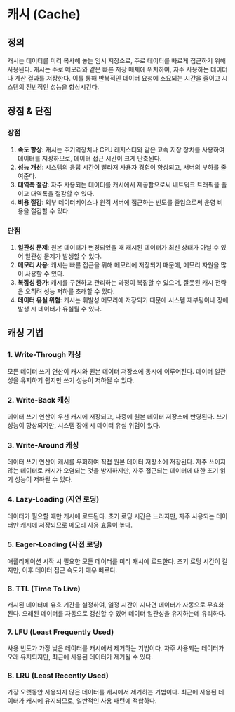 # 캐시 (Cache)

## 정의
캐시는 데이터를 미리 복사해 놓는 임시 저장소로, 주로 데이터를 빠르게 접근하기 위해 사용된다. 캐시는 주로 메모리와 같은 빠른 저장 매체에 위치하여, 자주 사용하는 데이터나 계산 결과를 저장한다. 이를 통해 반복적인 데이터 요청에 소요되는 시간을 줄이고 시스템의 전반적인 성능을 향상시킨다.

## 장점 & 단점
### 장점
1. **속도 향상**: 캐시는 주기억장치나 CPU 레지스터와 같은 고속 저장 장치를 사용하여 데이터를 저장하므로, 데이터 접근 시간이 크게 단축된다.
2. **성능 개선**: 시스템의 응답 시간이 빨라져 사용자 경험이 향상되고, 서버의 부하를 줄여준다.
3. **대역폭 절감**: 자주 사용되는 데이터를 캐시에서 제공함으로써 네트워크 트래픽을 줄이고 대역폭을 절감할 수 있다.
4. **비용 절감**: 외부 데이터베이스나 원격 서버에 접근하는 빈도를 줄임으로써 운영 비용을 절감할 수 있다.

### 단점
1. **일관성 문제**: 원본 데이터가 변경되었을 때 캐시된 데이터가 최신 상태가 아닐 수 있어 일관성 문제가 발생할 수 있다.
2. **메모리 사용**: 캐시는 빠른 접근을 위해 메모리에 저장되기 때문에, 메모리 자원을 많이 사용할 수 있다.
3. **복잡성 증가**: 캐시를 구현하고 관리하는 과정이 복잡할 수 있으며, 잘못된 캐시 전략은 오히려 성능 저하를 초래할 수 있다.
4. **데이터 유실 위험**: 캐시는 휘발성 메모리에 저장되기 때문에 시스템 재부팅이나 장애 발생 시 데이터가 유실될 수 있다.

## 캐싱 기법

### 1. **Write-Through 캐싱**
모든 데이터 쓰기 연산이 캐시와 원본 데이터 저장소에 동시에 이루어진다. 데이터 일관성을 유지하기 쉽지만 쓰기 성능이 저하될 수 있다.

### 2. **Write-Back 캐싱**
데이터 쓰기 연산이 우선 캐시에 저장되고, 나중에 원본 데이터 저장소에 반영된다. 쓰기 성능이 향상되지만, 시스템 장애 시 데이터 유실 위험이 있다.

### 3. **Write-Around 캐싱**
데이터 쓰기 연산이 캐시를 우회하여 직접 원본 데이터 저장소에 저장된다. 자주 쓰이지 않는 데이터로 캐시가 오염되는 것을 방지하지만, 자주 접근되는 데이터에 대한 초기 읽기 성능이 저하될 수 있다.

### 4. **Lazy-Loading (지연 로딩)**
데이터가 필요할 때만 캐시에 로드된다. 초기 로딩 시간은 느리지만, 자주 사용되는 데이터만 캐시에 저장되므로 메모리 사용 효율이 높다.

### 5. **Eager-Loading (사전 로딩)**
애플리케이션 시작 시 필요한 모든 데이터를 미리 캐시에 로드한다. 초기 로딩 시간이 길지만, 이후 데이터 접근 속도가 매우 빠르다.

### 6. **TTL (Time To Live)**
캐시된 데이터에 유효 기간을 설정하여, 일정 시간이 지나면 데이터가 자동으로 무효화된다. 오래된 데이터를 자동으로 갱신할 수 있어 데이터 일관성을 유지하는데 유리하다.

### 7. **LFU (Least Frequently Used)**
사용 빈도가 가장 낮은 데이터를 캐시에서 제거하는 기법이다. 자주 사용되는 데이터가 오래 유지되지만, 최근에 사용된 데이터가 제거될 수 있다.

### 8. **LRU (Least Recently Used)**
가장 오랫동안 사용되지 않은 데이터를 캐시에서 제거하는 기법이다. 최근에 사용된 데이터가 캐시에 유지되므로, 일반적인 사용 패턴에 적합하다.
